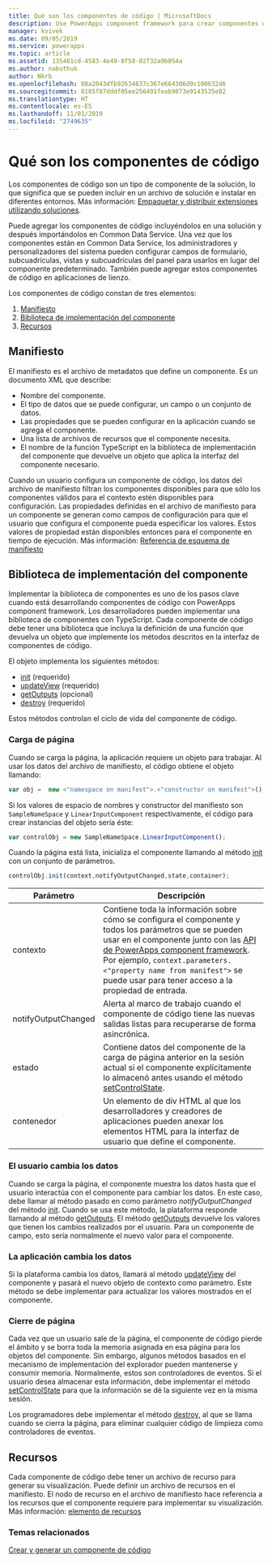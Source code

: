 ```yaml
---
title: Qué son los componentes de código | MicrosoftDocs
description: Use PowerApps component framework para crear componentes de código para proporcionar una mejor experiencia para que los usuarios vean y trabajen con datos en formularios, vistas, y paneles.
manager: kvivek
ms.date: 09/05/2019
ms.service: powerapps
ms.topic: article
ms.assetid: 135481cd-4583-4e49-8f58-02f32a9b054a
ms.author: nabuthuk
author: Nkrb
ms.openlocfilehash: 08a2043dfb92634837c367e664306d9c100632d6
ms.sourcegitcommit: 8185f87dddf05ee256491feab9873e9143535e02
ms.translationtype: HT
ms.contentlocale: es-ES
ms.lasthandoff: 11/01/2019
ms.locfileid: "2749635"
---
```

# <a name="what-are-code-components"></a>Qué son los componentes de código

Los componentes de código son un tipo de componente de la solución, lo que significa que se pueden incluir en un archivo de solución e instalar en diferentes entornos. Más información: [Empaquetar y distribuir extensiones utilizando soluciones](https://docs.microsoft.com/dynamics365/customer-engagement/developer/package-distribute-extensions-use-solutions).

Puede agregar los componentes de código incluyéndolos en una solución y después importándolos en Common Data Service. Una vez que los componentes están en Common Data Service, los administradores y personalizadores del sistema pueden configurar campos de formulario, subcuadrículas, vistas y subcuadrículas del panel para usarlos en lugar del componente predeterminado. También puede agregar estos componentes de código en aplicaciones de lienzo. 

Los componentes de código constan de tres elementos:

1. [Manifiesto](#manifest)
2. [Biblioteca de implementación del componente](#component-implementation-library)
3. [Recursos](#resources)

## <a name="manifest"></a>Manifiesto

El manifiesto es el archivo de metadatos que define un componente. Es un documento XML que describe:

- Nombre del componente.
- El tipo de datos que se puede configurar, un campo o un conjunto de datos.
- Las propiedades que se pueden configurar en la aplicación cuando se agrega el componente.
- Una lista de archivos de recursos que el componente necesita. 
- El nombre de la función TypeScript en la biblioteca de implementación del componente que devuelve un objeto que aplica la interfaz del componente necesario.

Cuando un usuario configura un componente de código, los datos del archivo de manifiesto filtran los componentes disponibles para que sólo los componentes válidos para el contexto estén disponibles para configuración. Las propiedades definidas en el archivo de manifiesto para un componente se generan como campos de configuración para que el usuario que configura el componente pueda especificar los valores. Estos valores de propiedad están disponibles entonces para el componente en tiempo de ejecución. Más información: [Referencia de esquema de manifiesto](manifest-schema-reference/index.md)

## <a name="component-implementation-library"></a>Biblioteca de implementación del componente

Implementar la biblioteca de componentes es uno de los pasos clave cuando está desarrollando componentes de código con PowerApps component framework. Los desarrolladores pueden implementar una biblioteca de componentes con TypeScript. Cada componente de código debe tener una biblioteca que incluya la definición de una función que devuelva un objeto que implemente los métodos descritos en la interfaz de componentes de código. 

El objeto implementa los siguientes métodos:

- [init](reference/control/init.md) (requerido)
- [updateView](reference/control/updateview.md) (requerido)
- [getOutputs](reference/control/getoutputs.md) (opcional)
- [destroy](reference/control/destroy.md) (requerido)

Estos métodos controlan el ciclo de vida del componente de código.

### <a name="page-load"></a>Carga de página

Cuando se carga la página, la aplicación requiere un objeto para trabajar. Al usar los datos del archivo de manifiesto, el código obtiene el objeto llamando:

```js
var obj =  new <"namespace on manifest">.<"constructor on manifest">();
```

Si los valores de espacio de nombres y constructor del manifiesto son `SampleNameSpace` y `LinearInputComponent` respectivamente, el código para crear instancias del objeto sería éste:

```js
var controlObj = new SampleNameSpace.LinearInputComponent();
```

Cuando la página está lista, inicializa el componente llamando al método [init](reference/control/init.md) con un conjunto de parámetros.

```js
controlObj.init(context,notifyOutputChanged,state,container);
```

|Parámetro|Descripción|
|---|---|
|contexto| Contiene toda la información sobre cómo se configura el componente y todos los parámetros que se pueden usar en el componente junto con las [API de PowerApps component framework](reference/index.md). Por ejemplo, `context.parameters.<"property name from manifest">` se puede usar para tener acceso a la propiedad de entrada.|
|notifyOutputChanged |Alerta al marco de trabajo cuando el componente de código tiene las nuevas salidas listas para recuperarse de forma asincrónica.|
|estado|Contiene datos del componente de la carga de página anterior en la sesión actual si el componente explícitamente lo almacenó antes usando el método [setControlState](reference/mode/setcontrolstate.md).|
|contenedor|Un elemento de div HTML al que los desarrolladores y creadores de aplicaciones pueden anexar los elementos HTML para la interfaz de usuario que define el componente.|

### <a name="user-changes-data"></a>El usuario cambia los datos

Cuando se carga la página, el componente muestra los datos hasta que el usuario interactúa con el componente para cambiar los datos. En este caso, debe llamar al método pasado en como parámetro *notifyOutputChanged* del método [init](reference/control/init.md). Cuando se usa este método, la plataforma responde llamando al método [getOutputs](reference/control/getoutputs.md). El método [getOutputs](reference/control/getoutputs.md) devuelve los valores que tienen los cambios realizados por el usuario. Para un componente de campo, esto sería normalmente el nuevo valor para el componente.

### <a name="app-changes-data"></a>La aplicación cambia los datos

Si la plataforma cambia los datos, llamará al método [updateView](reference/control/updateview.md) del componente y pasará el nuevo objeto de contexto como parámetro. Este método se debe implementar para actualizar los valores mostrados en el componente.

### <a name="page-close"></a>Cierre de página

Cada vez que un usuario sale de la página, el componente de código pierde el ámbito y se borra toda la memoria asignada en esa página para los objetos del componente. Sin embargo, algunos métodos basados en el mecanismo de implementación del explorador pueden mantenerse y consumir memoria. Normalmente, estos son controladores de eventos. Si el usuario desea almacenar esta información, debe implementar el método [setControlState](reference/mode/setcontrolstate.md) para que la información se dé la siguiente vez en la misma sesión.

Los programadores debe implementar el método [destroy](reference/control/destroy.md), al que se llama cuando se cierra la página, para eliminar cualquier código de limpieza como controladores de eventos.

## <a name="resources"></a>Recursos

Cada componente de código debe tener un archivo de recurso para generar su visualización. Puede definir un archivo de recursos en el manifiesto. El nodo de recurso en el archivo de manifiesto hace referencia a los recursos que el componente requiere para implementar su visualización. Más información: [elemento de recursos](manifest-schema-reference/resources.md)

### <a name="related-topics"></a>Temas relacionados

[Crear y generar un componente de código](create-custom-controls-using-pcf.md)
